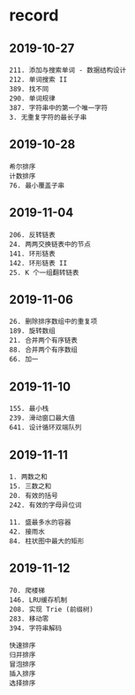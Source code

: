 # record

## 2019-10-27

```
211. 添加与搜索单词 - 数据结构设计
212. 单词搜索 II
389. 找不同
290. 单词规律
387. 字符串中的第一个唯一字符
3. 无重复字符的最长子串
```

## 2019-10-28

```
希尔排序
计数排序
76. 最小覆盖子串
```

## 2019-11-04

```
206. 反转链表
24. 两两交换链表中的节点
141. 环形链表
142. 环形链表 II
25. K 个一组翻转链表
```

## 2019-11-06

```
26. 删除排序数组中的重复项
189. 旋转数组
21. 合并两个有序链表
88. 合并两个有序数组
66. 加一
```

## 2019-11-10

```
155. 最小栈
239. 滑动窗口最大值
641. 设计循环双端队列
```

## 2019-11-11

```
1. 两数之和
15. 三数之和
20. 有效的括号
242. 有效的字母异位词
```

```
11. 盛最多水的容器
42. 接雨水
84. 柱状图中最大的矩形
```

## 2019-11-12

```
70. 爬楼梯
146. LRU缓存机制
208. 实现 Trie (前缀树)
283. 移动零
394. 字符串解码
```

```
快速排序
归并排序
冒泡排序
插入排序
选择排序
```
